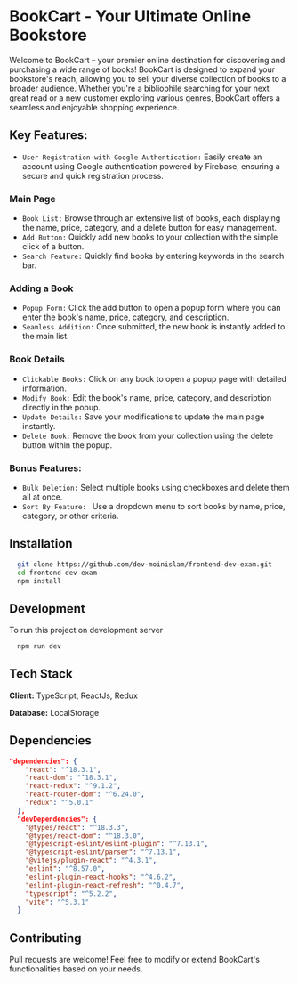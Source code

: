 
# BookCart - Your Ultimate Online Bookstore

Welcome to BookCart – your premier online destination for discovering and purchasing a wide range of books! BookCart is designed to expand your bookstore's reach, allowing you to sell your diverse collection of books to a broader audience. Whether you're a bibliophile searching for your next great read or a new customer exploring various genres, BookCart offers a seamless and enjoyable shopping experience.




## Key Features: 
- `User Registration with Google Authentication:` Easily create an account using Google authentication powered by Firebase, ensuring a secure and quick registration process.


### Main Page
- `Book List:` Browse through an extensive list of books, each displaying the name, price, category, and a delete button for easy management.
- `Add Button:` Quickly add new books to your collection with the simple click of a button.
- `Search Feature:` Quickly find books by entering keywords in the search bar. 

### Adding a Book
- `Popup Form:` Click the add button to open a popup form where you can enter the book's name, price, category, and description.
- `Seamless Addition:` Once submitted, the new book is instantly added to the main list.

### Book Details
- `Clickable Books:`  Click on any book to open a popup page with detailed information.
- `Modify Book:` Edit the book's name, price, category, and description directly in the popup.
- `Update Details:` Save your modifications to update the main page instantly.
- `Delete Book:` Remove the book from your collection using the delete button within the popup.

### Bonus Features:
- `Bulk Deletion:` Select multiple books using checkboxes and delete them all at once.
- `Sort By Feature: ` Use a dropdown menu to sort books by name, price, category, or other criteria.


## Installation



```bash
  git clone https://github.com/dev-moinislam/frontend-dev-exam.git
  cd frontend-dev-exam
  npm install
```
    
## Development

To run this project on development server  

```bash
  npm run dev
```


## Tech Stack

**Client:** TypeScript, ReactJs, Redux


**Database:** LocalStorage


## Dependencies
```json
"dependencies": {
    "react": "^18.3.1",
    "react-dom": "^18.3.1",
    "react-redux": "^9.1.2",
    "react-router-dom": "^6.24.0",
    "redux": "^5.0.1"
  },
  "devDependencies": {
    "@types/react": "^18.3.3",
    "@types/react-dom": "^18.3.0",
    "@typescript-eslint/eslint-plugin": "^7.13.1",
    "@typescript-eslint/parser": "^7.13.1",
    "@vitejs/plugin-react": "^4.3.1",
    "eslint": "^8.57.0",
    "eslint-plugin-react-hooks": "^4.6.2",
    "eslint-plugin-react-refresh": "^0.4.7",
    "typescript": "^5.2.2",
    "vite": "^5.3.1"
  }
  ```



## Contributing

Pull requests are welcome! Feel free to modify or extend BookCart's functionalities based on your needs.

